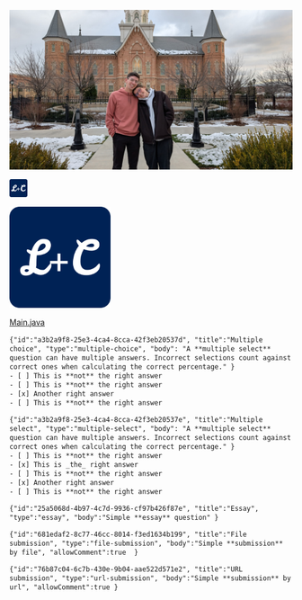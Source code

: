 ![5364369960152892216.jpg](5364369960152892216.jpg)

![favicon-32x32.png](favicon-32x32.png)

![apple-touch-icon.png](apple-touch-icon.png)

[Main.java](Main.java)


```masteryls
{"id":"a3b2a9f8-25e3-4ca4-8cca-42f3eb20537d", "title":"Multiple choice", "type":"multiple-choice", "body": "A **multiple select** question can have multiple answers. Incorrect selections count against correct ones when calculating the correct percentage." }
- [ ] This is **not** the right answer
- [ ] This is **not** the right answer
- [x] Another right answer
- [ ] This is **not** the right answer
```


```masteryls
{"id":"a3b2a9f8-25e3-4ca4-8cca-42f3eb20537e", "title":"Multiple select", "type":"multiple-select", "body": "A **multiple select** question can have multiple answers. Incorrect selections count against correct ones when calculating the correct percentage." }
- [ ] This is **not** the right answer
- [x] This is _the_ right answer
- [ ] This is **not** the right answer
- [x] Another right answer
- [ ] This is **not** the right answer
```

```masteryls
{"id":"25a5068d-4b97-4c7d-9936-cf97b426f87e", "title":"Essay", "type":"essay", "body":"Simple **essay** question" }
```

```masteryls
{"id":"681edaf2-8c77-46cc-8014-f3ed1634b199", "title":"File submission", "type":"file-submission", "body":"Simple **submission** by file", "allowComment":true  }
```

```masteryls
{"id":"76b87c04-6c7b-430e-9b04-aae522d571e2", "title":"URL submission", "type":"url-submission", "body":"Simple **submission** by url", "allowComment":true }
```
